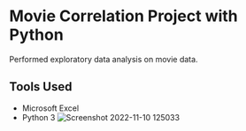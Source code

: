 # Movie Correlation Project with Python
Performed exploratory data analysis on movie data.
## Tools Used
* Microsoft Excel
* Python 3
![Screenshot 2022-11-10 125033](https://user-images.githubusercontent.com/49908077/201181496-af36ae0f-abee-409f-92f1-7298a8bed376.png)
